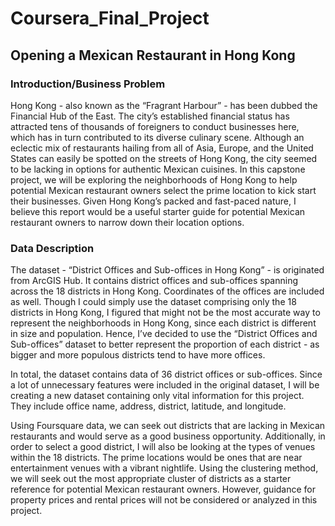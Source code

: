 # Coursera_Final_Project
## Opening a Mexican Restaurant in Hong Kong

### Introduction/Business Problem
Hong Kong - also known as the “Fragrant Harbour” - has been dubbed the Financial Hub of the East. The city’s established financial status has attracted tens of thousands of foreigners to conduct businesses here, which has in turn contributed to its diverse culinary scene. Although an eclectic mix of restaurants hailing from all of Asia, Europe, and the United States can easily be spotted on the streets of Hong Kong, the city seemed to be lacking in options for authentic Mexican cuisines. In this capstone project, we will be exploring the neighborhoods of Hong Kong to help potential Mexican restaurant owners select the prime location to kick start their businesses. Given Hong Kong’s packed and fast-paced nature, I believe this report would be a useful starter guide for potential Mexican restaurant owners to narrow down their location options.  

### Data Description
The dataset - “District Offices and Sub-offices in Hong Kong” - is originated from ArcGIS Hub. It contains district offices and sub-offices spanning across the 18 districts in Hong Kong. Coordinates of the offices are included as well. Though I could simply use the dataset comprising only the 18 districts in Hong Kong, I figured that might not be the most accurate way to represent the neighborhoods in Hong Kong, since each district is different in size and population. Hence, I’ve decided to use the “District Offices and Sub-offices” dataset to better represent the proportion of each district - as bigger and more populous districts tend to have more offices.

In total, the dataset contains data of 36 district offices or sub-offices. Since a lot of unnecessary features were included in the original dataset, I will be creating a new dataset containing only vital information for this project. They include office name, address, district, latitude, and longitude. 

Using Foursquare data, we can seek out districts that are lacking in Mexican restaurants and would serve as a good business opportunity. Additionally, in order to select a good district, I will also be looking at the types of venues within the 18 districts. The prime locations would be ones that are near entertainment venues with a vibrant nightlife. Using the clustering method, we will seek out the most appropriate cluster of districts as a starter reference for potential Mexican restaurant owners. However, guidance for property prices and rental prices will not be considered or analyzed in this project.
